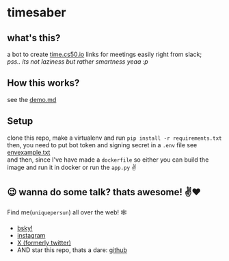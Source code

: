 # timesaber
what's this? <br>
---
a bot to create [time.cs50.io](https://time.cs50.io) links for meetings easily right from slack; <br>
_pss.. its not laziness but rather smartness yeaa :p_

## How this works?
see the [demo.md](https://github.com/uniquepersun/timesaber/blob/main/demo.md)

## Setup
clone this repo, make a virtualenv and run `pip install -r requirements.txt` <br>
then, you need to put bot token and signing secret in a `.env` file see [envexample.txt](https://github.com/uniquepersun/timesaber/blob/main/envexample.txt) <br>
and then, since I've have made a `dockerfile` so either you can build the image and run it in docker or run the `app.py` :v:

## :wink: wanna do some talk? thats awesome! :v::heart:
Find me(`uniquepersun`) all over the web! :spider_web:  

- [bsky!](https://bsky.app/profile/uniquepersun.dev)
- [instagram](https://instagram.com/uniquepersun) <br>
- [X (formerly twitter)](https://x.com/uniquepersun) <br>
- AND star this repo, thats a dare: [github](https://github.com/uniquepersun/timesaber) <br>
